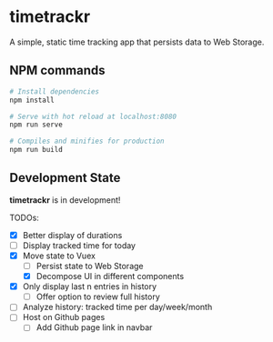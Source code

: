 # timetrackr
A simple, static time tracking app that persists data to Web Storage.

## NPM commands
```bash
# Install dependencies
npm install

# Serve with hot reload at localhost:8080
npm run serve

# Compiles and minifies for production
npm run build
```

## Development State

**timetrackr** is in development!

TODOs:

- [x] Better display of durations
- [ ] Display tracked time for today
- [x] Move state to Vuex
    - [ ] Persist state to Web Storage
    - [x] Decompose UI in different components
- [x] Only display last n entries in history
    - [ ] Offer option to review full history
- [ ] Analyze history: tracked time per day/week/month
- [ ] Host on Github pages
    - [ ] Add Github page link in navbar
